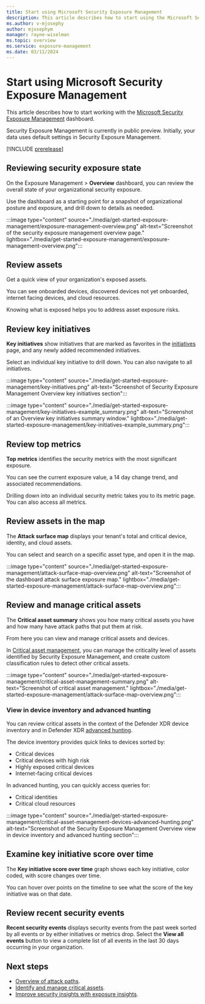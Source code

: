 ```yaml
---
title: Start using Microsoft Security Exposure Management
description: This article describes how to start using the Microsoft Security Exposure Management dashboard
ms.author: v-mjosephy
author: mjosephym
manager: rayne-wiselman
ms.topic: overview
ms.service: exposure-management
ms.date: 03/11/2024
---
```


# Start using Microsoft Security Exposure Management

This article describes how to start working with the [Microsoft Security Exposure Management](microsoft-security-exposure-management.md) dashboard.

Security Exposure Management is currently in public preview. Initially, your data uses default settings in Security Exposure Management.

[!INCLUDE [prerelease](../includes//prerelease.md)]

## Reviewing security exposure state

On the Exposure Management > **Overview** dashboard, you can review the overall state of your organizational security exposure.

Use the dashboard as a starting point for a snapshot of organizational posture and exposure, and drill down to details as needed.

:::image type="content" source="./media/get-started-exposure-management/exposure-management-overview.png" alt-text="Screenshot of the security exposure management overview page." lightbox="./media/get-started-exposure-management/exposure-management-overview.png":::

## Review assets

Get a quick view of your organization's exposed assets.

You can see onboarded devices, discovered devices not yet onboarded, internet facing devices, and cloud resources.

Knowing what is exposed helps you to address asset exposure risks.

## Review key initiatives

**Key initiatives** show initiatives that are marked as favorites in the [initiatives](initiatives.md) page, and any newly added recommended initiatives.

Select an individual key initiative to drill down. You can also navigate to all initiatives.

:::image type="content" source="./media/get-started-exposure-management/key-initiatives.png" alt-text="Screenshot of Security Exposure Management Overview key initiatives section":::

:::image type="content" source="./media/get-started-exposure-management/key-initiatives-example_summary.png" alt-text="Screenshot of an Overview key initiatives summary window." lightbox="./media/get-started-exposure-management/key-initiatives-example_summary.png":::

## Review top metrics

**Top metrics** identifies the security metrics with the most significant exposure.

You can see the current exposure value, a 14 day change trend, and associated recommendations.

Drilling down into an individual security metric takes you to its metric page. You can also access all metrics.

## Review assets in the map

The **Attack surface map** displays your tenant's total and critical device, identity, and cloud assets.

You can select and search on a specific asset type, and open it in the map. 

:::image type="content" source="./media/get-started-exposure-management/attack-surface-map-overview.png" alt-text="Screenshot of the dashboard attack surface exposure map." lightbox="./media/get-started-exposure-management/attack-surface-map-overview.png":::

## Review and manage critical assets

The **Critical asset summary** shows you how many critical assets you have and how many have attack paths that put them at risk.

From here you can view and manage critical assets and devices.

In [Critical asset management](critical-asset-management.md), you can manage the criticality level of assets identified by Security Exposure Management, and create custom classification rules to detect other critical assets.

:::image type="content" source="./media/get-started-exposure-management/critical-asset-management-summary.png" alt-text="Screenshot of critical asset management." lightbox="./media/get-started-exposure-management/attack-surface-map-overview.png":::

### View in device inventory and advanced hunting

You can review critical assets in the context of the Defender XDR device inventory and in Defender XDR [advanced hunting](/defender-xdr/advanced-hunting-overview).

The device inventory provides quick links to devices sorted by:

- Critical devices
- Critical devices with high risk
- Highly exposed critical devices
- Internet-facing critical devices

In advanced hunting, you can quickly access queries for:

- Critical identities
- Critical cloud resources  

:::image type="content" source="./media/get-started-exposure-management/critical-asset-management-devices-advanced-hunting.png" alt-text="Screenshot of the Security Exposure Management Overview view in device inventory and advanced hunting section":::

## Examine key initiative score over time

The **Key initiative score over time** graph shows each key initiative, color coded, with score changes over time.

You can hover over points on the timeline to see what the score of the key initiative was on that date.

## Review recent security events

**Recent security events** displays security events from the past week sorted by all events or by either initiatives or metrics drop. Select the **View all events** button to view a complete list of all events in the last 30 days occurring in your organization.

## Next steps

- [Overview of attack paths](work-attack-paths-overview.md).
- [Identify and manage critical assets](critical-asset-management.md).
- [Improve security insights with exposure insights](exposure-insights-overview.md).